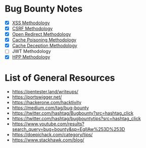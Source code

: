 # Bug Bounty Notes
- [x] [XSS Methodology](https://github.com/JoshMorrison99/Bug-Bounty/tree/main/XSS)
- [x] [CSRF Methodology](https://github.com/JoshMorrison99/Bug-Bounty/tree/main/CSRF)
- [x] [Open Redirect Methodology](https://github.com/JoshMorrison99/Bug-Bounty/tree/main/Open%20Redirect)
- [x] [Cache Poisoning Methodology](https://github.com/JoshMorrison99/Bug-Bounty/tree/main/Cache%20Poisoning)
- [x] [Cache Deception Methodology](https://github.com/JoshMorrison99/Bug-Bounty/tree/main/Cache%20Deception)
- [ ] JWT Methodology
- [x] [HPP Methodology](https://github.com/JoshMorrison99/Bug-Bounty/tree/main/HPP)

# List of General Resources
- https://pentester.land/writeups/
- https://portswigger.net/
- https://hackerone.com/hacktivity
- https://medium.com/tag/bug-bounty
- https://twitter.com/hashtag/Bugbounty?src=hashtag_click
- https://twitter.com/hashtag/bugbountytips?src=hashtag_click
- https://www.youtube.com/results?search_query=bug+bounty&sp=EgIIAw%253D%253D 
- https://doepichack.com/category/tips/
- https://www.stackhawk.com/blog/
